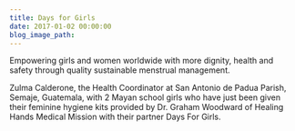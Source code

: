 ```yaml
---
title: Days for Girls
date: 2017-01-02 00:00:00
blog_image_path:
---
```


Empowering girls and women worldwide with more dignity, health and safety through quality sustainable menstrual management.​

Zulma Calderone, the Health Coordinator at San Antonio de Padua Parish, Semaje, Guatemala, with 2 Mayan school girls who have just been given their feminine hygiene kits provided by Dr. Graham Woodward of Healing Hands Medical Mission with their partner Days For Girls.
